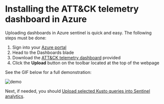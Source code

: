 Installing the ATT&CK telemetry dashboard in Azure
===

Uploading dashboards in Azure sentinel is quick and easy. The following steps must be done:

1. Sign into your [Azure portal](https://portal.azure.com)
2. Head to the Dashboards blade
3. Download the [ATT&CK telemetry dashboard](https://github.com/BlueTeamToolkit/sentinel-attack/blob/master/dashboards/ATT%26CK%20telemetry.json) provided
4. Click the **Upload** button on the toolbar located at the top of the webpage

See the GIF below for a full demonstration:

![demo](https://github.com/BlueTeamToolkit/sentinel-attack/blob/master/docs/upload-dashboard.gif)

Next, if needed, you should [Upload selected Kusto queries into Sentinel analytics](https://github.com/BlueTeamToolkit/sentinel-attack/blob/master/detections/README.md).
